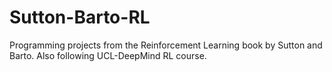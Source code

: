 # Sutton-Barto-RL
Programming projects from the Reinforcement Learning book by Sutton and Barto. Also following UCL-DeepMind RL course.
